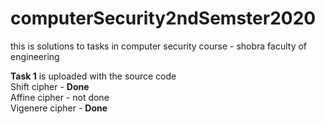 # computerSecurity2ndSemster2020
this is solutions to tasks in computer security course - shobra faculty of engineering 

**Task 1** is uploaded with the source code<br/>
	Shift cipher 	- 	**Done**<br/>
	Affine cipher 	- 	not done<br/>
	Vigenere cipher - 	**Done**<br/>
